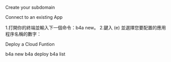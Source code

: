 Create your subdomain

Connect to an existing App

1.打開你的終端並輸入下一個命令：b4a new。
2.鍵入 (e) 並選擇您要配置的應用程序名稱的數字：

Deploy a Cloud Funtion

b4a new
b4a deploy
b4a list